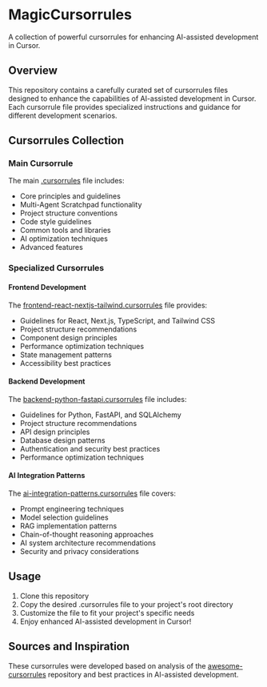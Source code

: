 # MagicCursorrules

A collection of powerful cursorrules for enhancing AI-assisted development in Cursor.

## Overview

This repository contains a carefully curated set of cursorrules files designed to enhance the capabilities of AI-assisted development in Cursor. Each cursorrule file provides specialized instructions and guidance for different development scenarios.

## Cursorrules Collection

### Main Cursorrule

The main [.cursorrules](./.cursorrules) file includes:

- Core principles and guidelines
- Multi-Agent Scratchpad functionality
- Project structure conventions
- Code style guidelines
- Common tools and libraries
- AI optimization techniques
- Advanced features

### Specialized Cursorrules

#### Frontend Development

The [frontend-react-nextjs-tailwind.cursorrules](./cursorrules/frontend-react-nextjs-tailwind.cursorrules) file provides:

- Guidelines for React, Next.js, TypeScript, and Tailwind CSS
- Project structure recommendations
- Component design principles
- Performance optimization techniques
- State management patterns
- Accessibility best practices

#### Backend Development

The [backend-python-fastapi.cursorrules](./cursorrules/backend-python-fastapi.cursorrules) file includes:

- Guidelines for Python, FastAPI, and SQLAlchemy
- Project structure recommendations
- API design principles
- Database design patterns
- Authentication and security best practices
- Performance optimization techniques

#### AI Integration Patterns

The [ai-integration-patterns.cursorrules](./cursorrules/ai-integration-patterns.cursorrules) file covers:

- Prompt engineering techniques
- Model selection guidelines
- RAG implementation patterns
- Chain-of-thought reasoning approaches
- AI system architecture recommendations
- Security and privacy considerations

## Usage

1. Clone this repository
2. Copy the desired .cursorrules file to your project's root directory
3. Customize the file to fit your project's specific needs
4. Enjoy enhanced AI-assisted development in Cursor!

## Sources and Inspiration

These cursorrules were developed based on analysis of the [awesome-cursorrules](https://github.com/PatrickJS/awesome-cursorrules) repository and best practices in AI-assisted development.